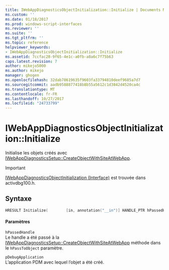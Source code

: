```yaml
---
title: IWebAppDiagnosticsObjectInitialization::Initialize | Documents Microsoft
ms.custom: ''
ms.date: 01/18/2017
ms.prod: windows-script-interfaces
ms.reviewer: ''
ms.suite: ''
ms.tgt_pltfrm: ''
ms.topic: reference
helpviewer_keywords:
- IWebAppDiagnosticsObjectInitialization::Initialize
ms.assetid: 7ccfac28-9f65-4e1c-a0fb-a8a6c7f75b63
caps.latest.revision: 7
author: mikejo5000
ms.author: mikejo
manager: ghogen
ms.openlocfilehash: 32dab78619635f9603fa33794810deef9685a7d7
ms.sourcegitcommit: aadb9588877418b8b55a5612c1d3842d4520ca4c
ms.translationtype: MT
ms.contentlocale: fr-FR
ms.lasthandoff: 10/27/2017
ms.locfileid: "24733799"
---
```

# <a name="iwebappdiagnosticsobjectinitializationinitialize"></a>IWebAppDiagnosticsObjectInitialization::Initialize
Initialise les objets créés avec [IWebAppDiagnosticsSetup::CreateObjectWithSiteAtWebApp](../../winscript/reference/iwebappdiagnosticssetup-createobjectwithsiteatwebapp.md).  
  
> [!IMPORTANT]
>  [IWebAppDiagnosticsObjectInitialization (Interface)](../../winscript/reference/iwebappdiagnosticsobjectinitialization-interface.md) est trouvée dans activdbg100.h.  
  
## <a name="syntax"></a>Syntaxe  
  
```cpp  
HRESULT Initialize(        [in, annotation("__in")] HANDLE_PTR hPassedHandle,        [in, annotation("__in")] IUnknown* pDebugApplication        );  
```  
  
#### <a name="parameters"></a>Paramètres  
 `hPassedHandle`  
 Le handle a été passé à la [IWebAppDiagnosticsSetup::CreateObjectWithSiteAtWebApp](../../winscript/reference/iwebappdiagnosticssetup-createobjectwithsiteatwebapp.md) méthode dans le `hPassToObject` paramètre.  
  
 `pDebugApplication`  
 L’application PDM avec lequel l’objet a été créé.